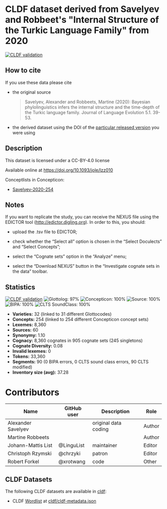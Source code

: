 # CLDF dataset derived from Savelyev and Robbeet's "Internal Structure of the Turkic Language Family" from 2020

[![CLDF validation](https://github.com/lexibank/savelyevturkic/workflows/CLDF-validation/badge.svg)](https://github.com/lexibank/savelyevturkic/actions?query=workflow%3ACLDF-validation)

## How to cite

If you use these data please cite
- the original source
  > Savelyev, Alexander and Robbeets, Martine (2020): Bayesian phylolinguistics infers the internal structure and the time-depth of the Turkic language family. Journal of Language Evolution 5.1. 39-53.
- the derived dataset using the DOI of the [particular released version](../../releases/) you were using

## Description


This dataset is licensed under a CC-BY-4.0 license

Available online at https://doi.org/10.1093/jole/lzz010


Conceptlists in Concepticon:
- [Savelyev-2020-254](https://concepticon.clld.org/contributions/Savelyev-2020-254)
## Notes

If you want to replicate the study, you can receive the NEXUS file using the EDICTOR tool (http://edictor.digling.org). In order to this, you should:

-  upload the .tsv file to EDICTOR;

- check whether the “Select all” option is chosen in the “Select Doculects” and “Select Concepts”;

- select the “Cognate sets” option in the “Analyze” menu;

- select the “Download NEXUS” button in the “Investigate cognate sets in the data” toolbar.



## Statistics


[![CLDF validation](https://github.com/lexibank/savelyevturkic/workflows/CLDF-validation/badge.svg)](https://github.com/lexibank/savelyevturkic/actions?query=workflow%3ACLDF-validation)
![Glottolog: 97%](https://img.shields.io/badge/Glottolog-97%25-green.svg "Glottolog: 97%")
![Concepticon: 100%](https://img.shields.io/badge/Concepticon-100%25-brightgreen.svg "Concepticon: 100%")
![Source: 100%](https://img.shields.io/badge/Source-100%25-brightgreen.svg "Source: 100%")
![BIPA: 100%](https://img.shields.io/badge/BIPA-100%25-brightgreen.svg "BIPA: 100%")
![CLTS SoundClass: 100%](https://img.shields.io/badge/CLTS%20SoundClass-100%25-brightgreen.svg "CLTS SoundClass: 100%")

- **Varieties:** 32 (linked to 31 different Glottocodes)
- **Concepts:** 254 (linked to 254 different Concepticon concept sets)
- **Lexemes:** 8,360
- **Sources:** 60
- **Synonymy:** 1.10
- **Cognacy:** 8,360 cognates in 905 cognate sets (245 singletons)
- **Cognate Diversity:** 0.08
- **Invalid lexemes:** 0
- **Tokens:** 33,360
- **Segments:** 90 (0 BIPA errors, 0 CLTS sound class errors, 90 CLTS modified)
- **Inventory size (avg):** 37.28

# Contributors

Name | GitHub user | Description | Role
--- | --- | --- | ---
Alexander Savelyev | | original data coding | Author
Martine Robbeets | | | Author
Johann-Mattis List | @LinguList | maintainer | Editor
Christoph Rzymski  | @chrzyki   | patron | Editor
Robert Forkel | @xrotwang | code | Other





## CLDF Datasets

The following CLDF datasets are available in [cldf](cldf):

- CLDF [Wordlist](https://github.com/cldf/cldf/tree/master/modules/Wordlist) at [cldf/cldf-metadata.json](cldf/cldf-metadata.json)